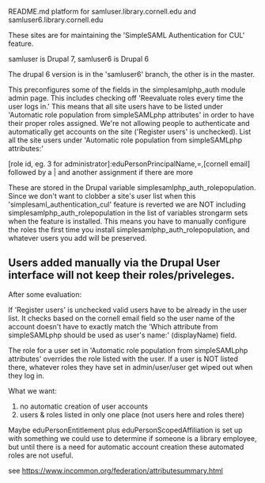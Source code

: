 README.md
platform for samluser.library.cornell.edu and samluser6.library.cornell.edu

These sites are for maintaining the 'SimpleSAML Authentication for CUL' feature.

samluser is Drupal 7, samluser6 is Drupal 6

The drupal 6 version is in the 'samluser6' branch, the other is in the master.

This preconfigures some of the fields in the simplesamlphp_auth module admin page.
This includes checking off 'Reevaluate roles every time the user logs in.' This means that all site users have to be listed under 'Automatic role population from simpleSAMLphp attributes' in order to have their proper roles assigned. We're not allowing people to authenticate and automatically get accounts on the site ('Register users' is unchecked).
List all the site users under 'Automatic role population from simpleSAMLphp attributes:'

[role id, eg. 3 for administrator]:eduPersonPrincipalName,=,[cornell email]
followed by a | and another assignment if there are more

These are stored in the Drupal variable simplesamlphp_auth_rolepopulation. Since we don't want to clobber a site's user list when this 'simplesaml_authentication_cul' feature is reverted we are NOT including simplesamlphp_auth_rolepopulation in the list of variables strongarm sets when the feature is installed. This means you have to manually configure the roles the first time you install simplesamlphp_auth_rolepopulation, and whatever users you add will be preserved.

Users added manually via the Drupal User interface will not keep their roles/priveleges.
----------

After some evaluation:

If 'Register users' is unchecked valid users have to be already in the user list. It checks based on the cornell email field so the user name of the account doesn't have to exactly match the 'Which attribute from simpleSAMLphp should be used as user's name:' (displayName) field.

The role for a user set in 'Automatic role population from simpleSAMLphp attributes' overrides the role listed with the user. If a user is NOT listed there, whatever roles they have set in admin/user/user get wiped out when they log in.

What we want:
1. no automatic creation of user accounts
2. users & roles listed in only one place (not users here and roles there)

Maybe eduPersonEntitlement plus eduPersonScopedAffiliation is set up with something we could use to determine if someone is a library employee, but until there is a need for automatic account creation these automated roles are not useful.

see https://www.incommon.org/federation/attributesummary.html

